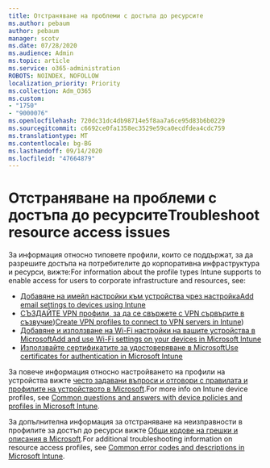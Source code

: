 ```yaml
---
title: Отстраняване на проблеми с достъпа до ресурсите
ms.author: pebaum
author: pebaum
manager: scotv
ms.date: 07/28/2020
ms.audience: Admin
ms.topic: article
ms.service: o365-administration
ROBOTS: NOINDEX, NOFOLLOW
localization_priority: Priority
ms.collection: Adm_O365
ms.custom:
- "1750"
- "9000076"
ms.openlocfilehash: 720dc31dc4db98714e5f8aa7a6ce95d83b6b0229
ms.sourcegitcommit: c6692ce0fa1358ec3529e59ca0ecdfdea4cdc759
ms.translationtype: MT
ms.contentlocale: bg-BG
ms.lasthandoff: 09/14/2020
ms.locfileid: "47664879"
---
```

# <a name="troubleshoot-resource-access-issues"></a><span data-ttu-id="753ba-102">Отстраняване на проблеми с достъпа до ресурсите</span><span class="sxs-lookup"><span data-stu-id="753ba-102">Troubleshoot resource access issues</span></span>

<span data-ttu-id="753ba-103">За информация относно типовете профили, които се поддържат, за да разрешите достъпа на потребителите до корпоративна инфраструктура и ресурси, вижте:</span><span class="sxs-lookup"><span data-stu-id="753ba-103">For information about the profile types Intune supports to enable access for users to corporate infrastructure and resources, see:</span></span>

- [<span data-ttu-id="753ba-104">Добавяне на имейл настройки към устройства чрез настройка</span><span class="sxs-lookup"><span data-stu-id="753ba-104">Add email settings to devices using Intune</span></span>](https://docs.microsoft.com/intune/email-settings-configure)
- <span data-ttu-id="753ba-105">[СЪЗДАЙТЕ VPN профили, за да се свържете с VPN сървърите в съзвучие](https://docs.microsoft.com/intune/vpn-settings-configure))</span><span class="sxs-lookup"><span data-stu-id="753ba-105">[Create VPN profiles to connect to VPN servers in Intune](https://docs.microsoft.com/intune/vpn-settings-configure))</span></span>
- [<span data-ttu-id="753ba-106">Добавяне и използване на Wi-Fi настройки на вашите устройства в Microsoft</span><span class="sxs-lookup"><span data-stu-id="753ba-106">Add and use Wi-Fi settings on your devices in Microsoft Intune</span></span>](https://docs.microsoft.com/intune/wi-fi-settings-configure)
- [<span data-ttu-id="753ba-107">Използвайте сертификатите за удостоверяване в Microsoft</span><span class="sxs-lookup"><span data-stu-id="753ba-107">Use certificates for authentication in Microsoft Intune</span></span>](https://docs.microsoft.com/intune/certificates-configure)

<span data-ttu-id="753ba-108">За повече информация относно настройването на профили на устройства вижте [често задавани въпроси и отговори с правилата и профилите на устройството в Microsoft](https://docs.microsoft.com/intune/device-profile-troubleshoot).</span><span class="sxs-lookup"><span data-stu-id="753ba-108">For more info on Intune device profiles, see [Common questions and answers with device policies and profiles in Microsoft Intune](https://docs.microsoft.com/intune/device-profile-troubleshoot).</span></span>

<span data-ttu-id="753ba-109">За допълнителна информация за отстраняване на неизправности в профилите за достъп до ресурси вижте [Общи кодове на грешки и описания в Microsoft](https://docs.microsoft.com/intune/troubleshoot-company-resource-access-problems).</span><span class="sxs-lookup"><span data-stu-id="753ba-109">For additional troubleshooting information on resource access profiles, see [Common error codes and descriptions in Microsoft Intune](https://docs.microsoft.com/intune/troubleshoot-company-resource-access-problems).</span></span>
